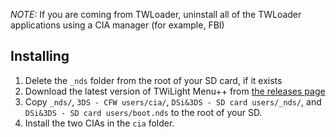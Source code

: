*NOTE:* If you are coming from TWLoader, uninstall all of the TWLoader applications using a CIA manager (for example, FBI)
## Installing
1. Delete the `_nds` folder from the root of your SD card, if it exists
2. Download the latest version of TWiLight Menu++ from [the releases page](https://github.com/RocketRobz/TWiLightMenu/releases)
3. Copy `_nds/`, `3DS - CFW users/cia/`, `DSi&3DS - SD card users/_nds/`, and `DSi&3DS - SD card users/boot.nds` to the root of your SD.
4. Install the two CIAs in the `cia` folder.